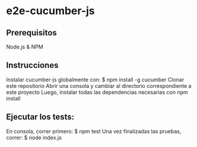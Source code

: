 # e2e-cucumber-js

## Prerequisitos 
Node.js & NPM

## Instrucciones 
Instalar cucumber-js globalmente con: 
$ npm install -g cucumber 
Clonar este repositorio 
Abrir una consola y cambiar al directorio correspondiente a este proyecto 
Luego, instalar todas las dependencias necesarias con npm install

## Ejecutar los tests: 
En consola, correr primero: 
$ npm test 
Una vez finalizadas las pruebas, correr: 
$ node index.js
